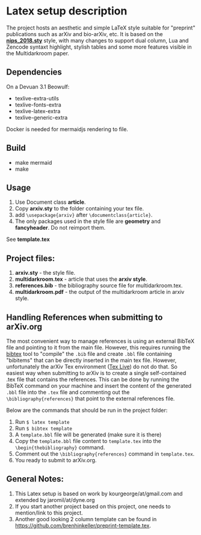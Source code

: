 
# Latex setup description

The project hosts an aesthetic and simple LaTeX style suitable for "preprint" publications such as arXiv and bio-arXiv, etc. 
It is based on the [**nips_2018.sty**](https://media.nips.cc/Conferences/NIPS2018/Styles/nips_2018.sty) style, with many changes to support dual column, Lua and Zencode syntaxt highlight, stylish tables and some more features visible in the Multidarkroom paper.

## Dependencies

On a Devuan 3.1 Beowulf:

- texlive-extra-utils
- texlive-fonts-extra
- texlive-latex-extra
- texlive-generic-extra

Docker is needed for mermaidjs rendering to file.

## Build

- make mermaid
- make

## Usage
1. Use Document class **article**. 
2. Copy **arxiv.sty** to the folder containing your tex file.
3. add `\usepackage{arxiv}` after `\documentclass{article}`.
4. The only packages used in the style file are **geometry** and **fancyheader**. Do not reimport them.

See **template.tex** 

## Project files:
1. **arxiv.sty** - the style file.
2. **multidarkroom.tex** - article that uses the **arxiv style**.
3. **references.bib** - the bibliography source file for multidarkroom.tex.
4. **multidarkroom.pdf** - the output of the multidarkroom article in arxiv style.


## Handling References when submitting to arXiv.org
The most convenient way to manage references is using an external BibTeX file and pointing to it from the main file. 
However, this requires running the [bibtex](http://www.bibtex.org/) tool to "compile" the `.bib` file and create `.bbl` file containing "bibitems" that can be directly inserted in the main tex file. 
However, unfortunately the arXiv Tex environment ([Tex Live](https://www.tug.org/texlive/)) do not do that. 
So easiest way when submitting to arXiv is to create a single self-contained .tex file that contains the references.
This can be done by running the BibTeX command on your machine and insert the content of the generated `.bbl` file into the `.tex` file and commenting out the `\bibliography{references}` that point to the external references file.

Below are the commands that should be run in the project folder:
1. Run `$ latex template`
2. Run `$ bibtex template`
3. A `template.bbl` file will be generated (make sure it is there)
4. Copy the `template.bbl` file content to `template.tex` into the `\begin{thebibliography}` command.
5. Comment out the `\bibliography{references}` command in `template.tex`.
6. You ready to submit to arXiv.org.


## General Notes:
1. This Latex setup is based on work by kourgeorge/at/gmail.com and extended by jaromil/at/dyne.org
2. If you start another project based on this project, one needs to mention/link to this project.
3. Another good looking 2 column template can be found in https://github.com/brenhinkeller/preprint-template.tex.
